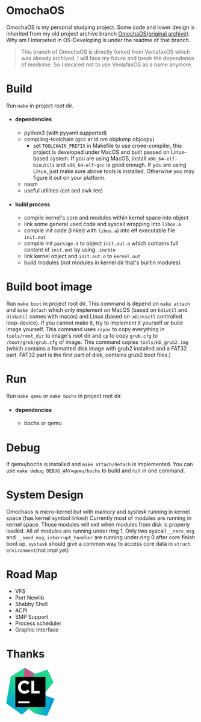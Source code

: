 # OmochaOS
OmochaOS is my personal studying project. Some code and lower design is inherited from my old project archive branch [OmochaOS(original archive)](https://github.com/Oyami-Srk/OmochaOS/tree/original_omochaos). Why am I interseted in OS-Developing is under the readme of that branch.
> This branch of OmochaOS is directly forked from VenlafaxOS which was already archived.
> I will face my future and break the dependence of medicine. So I deciced not to use VenlafaxOS as a name anymore.

# Build
Run `make` in project root dir.
* #### dependencies
    * python3 (with pyyaml supported)
    * compiling-toolchain (gcc ar ld nm objdump objcopy)
        * set `TOOLCHAIN_PREFIX` in Makefile to use croee-compiler, this project is developed under MacOS and built passed on Linux-based system. If you are using MacOS, install `x86_64-elf-binutils` and `x86_64-elf-gcc` is good enough. If you are using Linux, just make sure above tools is installed. Otherwise you may figure it out on your platform.
    * nasm
    * useful utilities (cat sed awk tee)
* #### build process
    * compile kernel's core and modules within kernel space into object
    * link some general used code and syscall wrapping into `libos.a`
    * compile init code (linked with `libos.a`) into elf executable file `init.out`
    * compile init `package.S` to object `init.out.o` which contains full content of `init.out` by using `.incbin`
    * link kernel object and `init.out.o` to `kernel.out`
    * build modules (not modules in kernel dir that's builtin modules)

# Build boot image
Run `make boot` in project root dir.
This command is depend on `make attach` and `make detach` which only implement on MacOS (based on `hdiutil` and `diskutil` comes with macos) and Linux (based on `udisksctl` controlled loop-device). If you cannot make it, try to implement it yourself or build image yourself.
This command uses `rsync` to copy everything in `tools/root_dir` to image's root dir and `cp` to copy `grub.cfg` to `/boot/grub/grub.cfg` of image.
This command copies `tools/HD_grub2.img` (which contains a formatted disk image with grub2 installed and a FAT32 part. FAT32 part is the first part of disk, contains grub2 boot files.)

# Run
Run `make qemu` or `make bochs` in project root dir.
* #### dependencies
    * bochs or qemu

# Debug
If qemu/bochs is installed and `make attach/detach` is implemented. You can use `make debug DEBUG_WAY=qemu/bochs` to build and run in one command.

# System Design
Omochaos is micro-kernel but with *memory* and *systask* running in kernel space (has kernel symbol linked)
Currently most of modules are running in kernel space. Those modules will exit when modules from disk is properly loaded.
All of modules are running under ring 1. Only two syscall `__recv_msg` and `__send_msg`, `interrupt_handler` are running under ring 0 after core finish boot up.
`systask` should give a common way to access core data in `struct environment`(not impl yet)

# Road Map
* VFS
* Port Newlib
* Shabby Shell
* ACPI
* SMP Support
* Process scheduler
* Graphic Interface

# Thanks
[![CLion](./resource/icon_CLion.png)](https://www.jetbrains.com/?from=OmochaOS)
